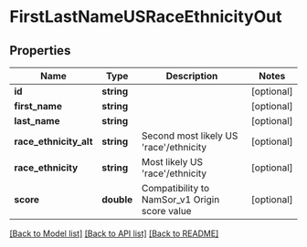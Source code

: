 # FirstLastNameUSRaceEthnicityOut

## Properties
Name | Type | Description | Notes
------------ | ------------- | ------------- | -------------
**id** | **string** |  | [optional] 
**first_name** | **string** |  | [optional] 
**last_name** | **string** |  | [optional] 
**race_ethnicity_alt** | **string** | Second most likely US &#39;race&#39;/ethnicity | [optional] 
**race_ethnicity** | **string** | Most likely US &#39;race&#39;/ethnicity | [optional] 
**score** | **double** | Compatibility to NamSor_v1 Origin score value | [optional] 

[[Back to Model list]](../README.md#documentation-for-models) [[Back to API list]](../README.md#documentation-for-api-endpoints) [[Back to README]](../README.md)


